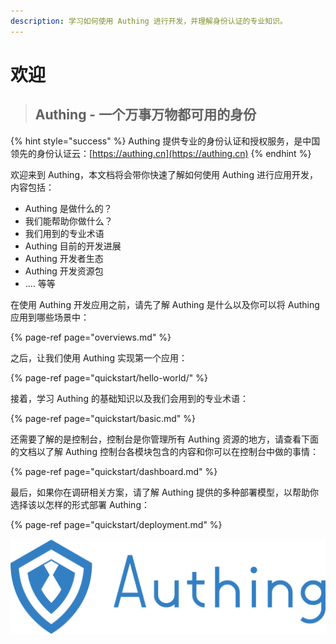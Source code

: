 ```yaml
---
description: 学习如何使用 Authing 进行开发，并理解身份认证的专业知识。
---
```


# 欢迎

> ## Authing - 一个万事万物都可用的身份

{% hint style="success" %}
 Authing 提供专业的身份认证和授权服务，是中国领先的身份认证云：[https://authing.cn](https://authing.cn)
{% endhint %}

欢迎来到 Authing，本文档将会带你快速了解如何使用 Authing 进行应用开发，内容包括：

* Authing 是做什么的？
* 我们能帮助你做什么？
* 我们用到的专业术语
* Authing 目前的开发进展
* Authing 开发者生态
* Authing 开发资源包
* .... 等等

在使用 Authing 开发应用之前，请先了解 Authing 是什么以及你可以将 Authing 应用到哪些场景中：

{% page-ref page="overviews.md" %}

之后，让我们使用 Authing 实现第一个应用：

{% page-ref page="quickstart/hello-world/" %}

接着，学习 Authing 的基础知识以及我们会用到的专业术语：

{% page-ref page="quickstart/basic.md" %}

还需要了解的是控制台，控制台是你管理所有 Authing 资源的地方，请查看下面的文档以了解 Authing 控制台各模块包含的内容和你可以在控制台中做的事情：

{% page-ref page="quickstart/dashboard.md" %}

最后，如果你在调研相关方案，请了解 Authing 提供的多种部署模型，以帮助你选择该以怎样的形式部署 Authing：

{% page-ref page="quickstart/deployment.md" %}

![Authing Logo](.gitbook/assets/image%20%2865%29.png)



